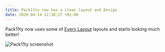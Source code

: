 ```yaml
---
title: Pack11ty now has a clean layout and design
date: 2020-04-14 22:38:27 +02:00
---
```


Pack11ty now uses some of [Every Layout](https://every-layout.dev/) layouts and starts looking much better!

![Pack11ty screenshot](pack11ty-screenshot.png "Pack11ty's design as of 14th April 2020")

<img
data-src="https://res.cloudinary.com/paulportfolio/image/upload/v1590105301/respimg/7374F7DD-610A-4006-A5D8-D8BA56698933.jpg"
alt=""
class="cld-responsive" />
